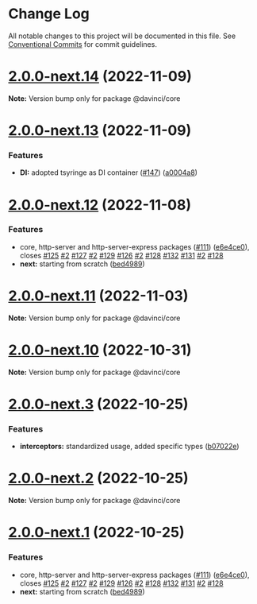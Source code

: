 # Change Log

All notable changes to this project will be documented in this file.
See [Conventional Commits](https://conventionalcommits.org) for commit guidelines.

# [2.0.0-next.14](https://github.com/HPInc/davinci/compare/@davinci/core@2.0.0-next.13...@davinci/core@2.0.0-next.14) (2022-11-09)

**Note:** Version bump only for package @davinci/core





# [2.0.0-next.13](https://github.com/HPInc/davinci/compare/@davinci/core@2.0.0-next.12...@davinci/core@2.0.0-next.13) (2022-11-09)


### Features

* **DI:** adopted tsyringe as DI container ([#147](https://github.com/HPInc/davinci/issues/147)) ([a0004a8](https://github.com/HPInc/davinci/commit/a0004a87bf060861b632f87e70c453bf86135225))





# [2.0.0-next.12](https://github.com/HPInc/davinci/compare/@davinci/core@1.9.1...@davinci/core@2.0.0-next.12) (2022-11-08)


### Features

* core, http-server and http-server-express packages ([#111](https://github.com/HPInc/davinci/issues/111)) ([e6e4ce0](https://github.com/HPInc/davinci/commit/e6e4ce0dcc81a3b44976cde471353f77ad872e65)), closes [#125](https://github.com/HPInc/davinci/issues/125) [#2](https://github.com/HPInc/davinci/issues/2) [#127](https://github.com/HPInc/davinci/issues/127) [#2](https://github.com/HPInc/davinci/issues/2) [#129](https://github.com/HPInc/davinci/issues/129) [#126](https://github.com/HPInc/davinci/issues/126) [#2](https://github.com/HPInc/davinci/issues/2) [#128](https://github.com/HPInc/davinci/issues/128) [#132](https://github.com/HPInc/davinci/issues/132) [#131](https://github.com/HPInc/davinci/issues/131) [#2](https://github.com/HPInc/davinci/issues/2) [#128](https://github.com/HPInc/davinci/issues/128)
* **next:** starting from scratch ([bed4989](https://github.com/HPInc/davinci/commit/bed498970f64146d81aa78d5b0a2cef2d4ece046))





# [2.0.0-next.11](https://github.com/HPInc/davinci/compare/@davinci/core@2.0.0-next.10...@davinci/core@2.0.0-next.11) (2022-11-03)

**Note:** Version bump only for package @davinci/core





# [2.0.0-next.10](https://github.com/HPInc/davinci/compare/@davinci/core@2.0.0-next.3...@davinci/core@2.0.0-next.10) (2022-10-31)

**Note:** Version bump only for package @davinci/core





# [2.0.0-next.3](https://github.com/HPInc/davinci/compare/@davinci/core@2.0.0-next.2...@davinci/core@2.0.0-next.3) (2022-10-25)


### Features

* **interceptors:** standardized usage, added specific types ([b07022e](https://github.com/HPInc/davinci/commit/b07022e482fe1dbf92b9190d34f065fb8254dde8))





# [2.0.0-next.2](https://github.com/HPInc/davinci/compare/@davinci/core@2.0.0-next.1...@davinci/core@2.0.0-next.2) (2022-10-25)

**Note:** Version bump only for package @davinci/core





# [2.0.0-next.1](https://github.com/HPInc/davinci/compare/@davinci/core@1.9.1...@davinci/core@2.0.0-next.1) (2022-10-25)


### Features

* core, http-server and http-server-express packages ([#111](https://github.com/HPInc/davinci/issues/111)) ([e6e4ce0](https://github.com/HPInc/davinci/commit/e6e4ce0dcc81a3b44976cde471353f77ad872e65)), closes [#125](https://github.com/HPInc/davinci/issues/125) [#2](https://github.com/HPInc/davinci/issues/2) [#127](https://github.com/HPInc/davinci/issues/127) [#2](https://github.com/HPInc/davinci/issues/2) [#129](https://github.com/HPInc/davinci/issues/129) [#126](https://github.com/HPInc/davinci/issues/126) [#2](https://github.com/HPInc/davinci/issues/2) [#128](https://github.com/HPInc/davinci/issues/128) [#132](https://github.com/HPInc/davinci/issues/132) [#131](https://github.com/HPInc/davinci/issues/131) [#2](https://github.com/HPInc/davinci/issues/2) [#128](https://github.com/HPInc/davinci/issues/128)
* **next:** starting from scratch ([bed4989](https://github.com/HPInc/davinci/commit/bed498970f64146d81aa78d5b0a2cef2d4ece046))
